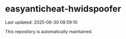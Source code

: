 # easyanticheat-hwidspoofer

Last updated: 2025-06-30 08:59:10

This repository is automatically maintained.
